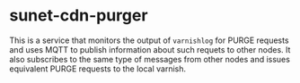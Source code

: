 # sunet-cdn-purger
This is a service that monitors the output of `varnishlog` for PURGE requests
and uses MQTT to publish information about such requets to other nodes. It also
subscribes to the same type of messages from other nodes and issues equivalent
PURGE requests to the local varnish.
